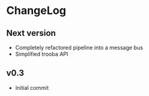 # ChangeLog

## Next version
* Completely refactored pipeline into a message bus
* Simplified trooba API

## v0.3
* Initial commit
